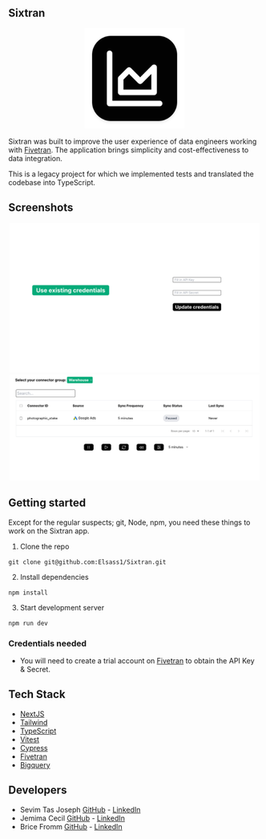 ## Sixtran

<p align="center">
  <img src="images/sixtran-logo.png" width="200"/>
</p>

Sixtran was built to improve the user experience of data engineers working with [Fivetran](https://www.fivetran.com). The application brings simplicity and cost-effectiveness to data integration.

This is a legacy project for which we implemented tests and translated the codebase into TypeScript.


## Screenshots

<p align="center">
  <img src="images/sixtran-image-one.png" width="500"/>
  <img src="images/sixtran-image-two.png" width="500"/>
</p>


## Getting started

Except for the regular suspects; git, Node, npm, you need these things to work on the Sixtran app.

1. Clone the repo

```
git clone git@github.com:Elsass1/Sixtran.git
```

2. Install dependencies
```
npm install
```

3. Start development server
```
npm run dev
```


### Credentials needed
- You will need to create a trial account on [Fivetran](https://www.fivetran.com/) to obtain the API Key & Secret.


## Tech Stack
* [NextJS](https://nextjs.org)
* [Tailwind](https://tailwindcss.com)
* [TypeScript](https://www.typescriptlang.org)
* [Vitest](https://vitest.dev)
* [Cypress](https://www.cypress.io)
* [Fivetran](https://www.fivetran.com)
* [Bigquery](https://cloud.google.com/bigquery)


## Developers
* Sevim Tas Joseph [GitHub](https://github.com/sevtechcodes) - [LinkedIn](https://www.linkedin.com/in/sevimjoseph)
* Jemima Cecil [GitHub](https://github.com/jemimacecil) - [LinkedIn](https://www.linkedin.com/in/jemima-cecil-5602211a0/)
* Brice Fromm [GitHub](https://github.com/Elsass1) - [LinkedIn](https://www.linkedin.com/in/frommbrice)




